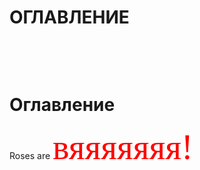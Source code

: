 # ОГЛАВЛЕНИЕ
&nbsp;

&nbsp;
# Оглавление
Roses are <span style="color:red; font-family:Curlz MT; font-size:4em;">вяяяяяяя!</span>
~~~2018~~~
